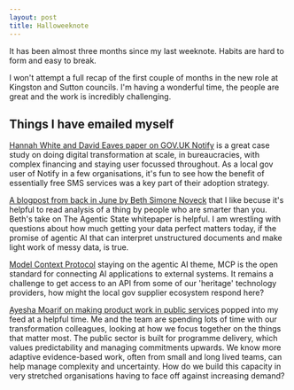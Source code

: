 ```yaml
---
layout: post
title: Halloweeknote
---
```


It has been almost three months since my last weeknote. Habits are hard to form and easy to break. 

I won't attempt a full recap of the first couple of months in the new role at Kingston and Sutton councils. I'm having a wonderful time, the people are great and the work is incredibly challenging. 

## Things I have emailed myself

[Hannah White and David Eaves paper on GOV.UK Notify](https://www.ucl.ac.uk/bartlett/publications/2025/oct/scaling-digital-infrastructure-siloed-state) is a great case study on doing digital transformation at scale, in bureaucracies, with complex financing and staying user focussed throughout. As a local gov user of Notify in a few organisations, it's fun to see how the benefit of essentially free SMS services was a key part of their adoption strategy.

[A blogpost from back in June by Beth Simone Noveck](https://rebootdemocracy.ai/blog/agentic-state-paper) that I like becuse it's helpful to read analysis of a thing by people who are smarter than you. Beth's take on The Agentic State whitepaper is helpful. I am wrestling with questions about how much getting your data perfect matters today, if the promise of agentic AI that can interpret unstructured documents and make light work of messy data, is true.

[Model Context Protocol](https://modelcontextprotocol.io/docs/getting-started/intro) staying on the agentic AI theme, MCP is the open standard for connecting AI applications to external systems. It remains a challenge to get access to an API from some of our 'heritage' technology providers, how might the local gov supplier ecosystem respond here?

[Ayesha Moarif on making product work in public services](https://ayeshamoarif.substack.com/p/making-product-work-in-public-services) popped into my feed at a helpful time. Me and the team are spending lots of time with our transformation colleagues, looking at how we focus together on the things that matter most. The public sector is built for programme delivery, which values predictability and managing commitments upwards. We know more adaptive evidence-based work, often from small and long lived teams, can help manage complexity and uncertainty. How do we build this capacity in very stretched organisations having to face off against increasing demand?
